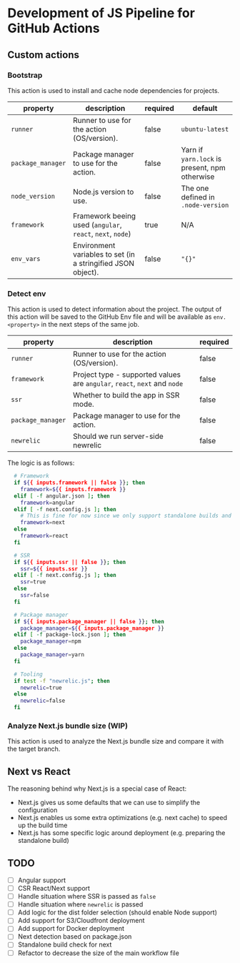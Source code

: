 # Development of JS Pipeline for GitHub Actions

## Custom actions

### Bootstrap

This action is used to install and cache node dependencies for projects.

| property | description | required | default |
| --- | --- | --- | --- |
| `runner` | Runner to use for the action (OS/version). | false | `ubuntu-latest` |
| `package_manager` | Package manager to use for the action. | false | Yarn if `yarn.lock` is present, npm otherwise |
| `node_version` | Node.js version to use. | false | The one defined in `.node-version` |
| `framework` | Framework beeing used (`angular`, `react`, `next`, `node`) | true | N/A |
| `env_vars` | Environment variables to set (in a stringified JSON object). | false | `"{}"` |

### Detect env

This action is used to detect information about the project. The output of this action will be saved to the GitHub Env file and will be available as `env.<property>` in the next steps of the same job.

| property | description | required |
| --- | --- | --- |
| `runner` | Runner to use for the action (OS/version). | false |
| `framework` | Project type - supported values are `angular`, `react`, `next` and `node` | false |
| `ssr` | Whether to build the app in SSR mode. | false |
| `package_manager` | Package manager to use for the action. | false |
| `newrelic` | Should we run server-side newrelic | false |

The logic is as follows:

```bash
  # Framework
  if ${{ inputs.framework || false }}; then
    framework=${{ inputs.framework }}
  elif [ -f angular.json ]; then
    framework=angular
  elif [ -f next.config.js ]; then
    # This is fine for now since we only support standalone builds and this needs to be set in the next config
    framework=next
  else
    framework=react
  fi

  # SSR
  if ${{ inputs.ssr || false }}; then
    ssr=${{ inputs.ssr }}
  elif [ -f next.config.js ]; then
    ssr=true
  else
    ssr=false
  fi

  # Package manager
  if ${{ inputs.package_manager || false }}; then
    package_manager=${{ inputs.package_manager }}
  elif [ -f package-lock.json ]; then
    package_manager=npm
  else
    package_manager=yarn
  fi

  # Tooling
  if test -f "newrelic.js"; then
    newrelic=true
  else
    newrelic=false
  fi
```

### Analyze Next.js bundle size (WIP)

This action is used to analyze the Next.js bundle size and compare it with the target branch.

## Next vs React

The reasoning behind why Next.js is a special case of React:

* Next.js gives us some defaults that we can use to simplify the configuration
* Next.js enables us some extra optimizations (e.g. next cache) to speed up the build time
* Next.js has some specific logic around deployment (e.g. preparing the standalone build)

## TODO

* [ ] Angular support
* [ ] CSR React/Next support
* [ ] Handle situation where SSR is passed as `false`
* [ ] Handle situation where `newrelic` is passed
* [ ] Add logic for the dist folder selection (should enable Node support)
* [ ] Add support for S3/Cloudfront deployment
* [ ] Add support for Docker deployment
* [ ] Next detection based on package.json
* [ ] Standalone build check for next
* [ ] Refactor to decrease the size of the main workflow file
